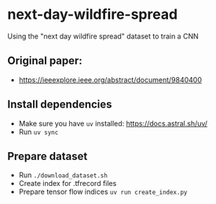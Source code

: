 # next-day-wildfire-spread

Using the "next day wildfire spread" dataset to train a CNN

## Original paper:

- https://ieeexplore.ieee.org/abstract/document/9840400

## Install dependencies

- Make sure you have `uv` installed: https://docs.astral.sh/uv/
- Run `uv sync`

## Prepare dataset

- Run `./download_dataset.sh`
- Create index for .tfrecord files
- Prepare tensor flow indices `uv run create_index.py`
